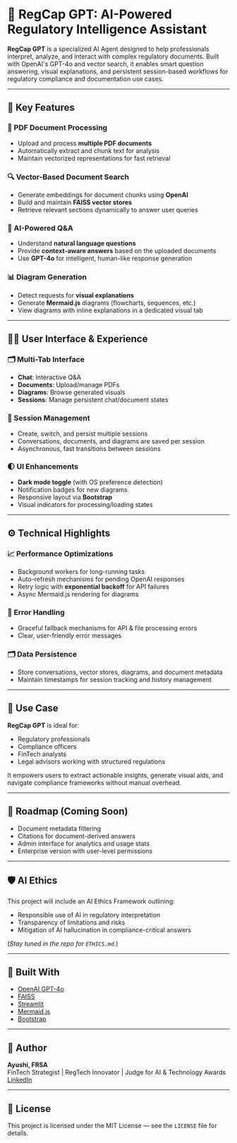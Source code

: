 # 🧠 RegCap GPT: AI-Powered Regulatory Intelligence Assistant

**RegCap GPT** is a specialized AI Agent designed to help professionals interpret, analyze, and interact with complex regulatory documents. Built with OpenAI's GPT-4o and vector search, it enables smart question answering, visual explanations, and persistent session-based workflows for regulatory compliance and documentation use cases.

---

## 🚀 Key Features

### 📄 PDF Document Processing
- Upload and process **multiple PDF documents**
- Automatically extract and chunk text for analysis
- Maintain vectorized representations for fast retrieval

### 🔍 Vector-Based Document Search
- Generate embeddings for document chunks using **OpenAI**
- Build and maintain **FAISS vector stores**
- Retrieve relevant sections dynamically to answer user queries

### 💬 AI-Powered Q&A
- Understand **natural language questions**
- Provide **context-aware answers** based on the uploaded documents
- Use **GPT-4o** for intelligent, human-like response generation

### 📊 Diagram Generation
- Detect requests for **visual explanations**
- Generate **Mermaid.js** diagrams (flowcharts, sequences, etc.)
- View diagrams with inline explanations in a dedicated visual tab

---

## 🧑‍💻 User Interface & Experience

### 🗂️ Multi-Tab Interface
- **Chat**: Interactive Q&A
- **Documents**: Upload/manage PDFs
- **Diagrams**: Browse generated visuals
- **Sessions**: Manage persistent chat/document states

### 💾 Session Management
- Create, switch, and persist multiple sessions
- Conversations, documents, and diagrams are saved per session
- Asynchronous, fast transitions between sessions

### 🌓 UI Enhancements
- **Dark mode toggle** (with OS preference detection)
- Notification badges for new diagrams
- Responsive layout via **Bootstrap**
- Visual indicators for processing/loading states

---

## ⚙️ Technical Highlights

### 📈 Performance Optimizations
- Background workers for long-running tasks
- Auto-refresh mechanisms for pending OpenAI responses
- Retry logic with **exponential backoff** for API failures
- Async Mermaid.js rendering for diagrams

### 🔧 Error Handling
- Graceful fallback mechanisms for API & file processing errors
- Clear, user-friendly error messages

### 🗂️ Data Persistence
- Store conversations, vector stores, diagrams, and document metadata
- Maintain timestamps for session tracking and history management

---

## 🧭 Use Case

**RegCap GPT** is ideal for:
- Regulatory professionals
- Compliance officers
- FinTech analysts
- Legal advisors working with structured regulations

It empowers users to extract actionable insights, generate visual aids, and navigate compliance frameworks without manual overhead.

---

## 📌 Roadmap (Coming Soon)
- Document metadata filtering
- Citations for document-derived answers
- Admin interface for analytics and usage stats
- Enterprise version with user-level permissions

---

## 🛡️ AI Ethics

This project will include an AI Ethics Framework outlining:
- Responsible use of AI in regulatory interpretation
- Transparency of limitations and risks
- Mitigation of AI hallucination in compliance-critical answers

(*Stay tuned in the repo for `ETHICS.md`.*)

---

## 🧠 Built With

- [OpenAI GPT-4o](https://platform.openai.com/)
- [FAISS](https://github.com/facebookresearch/faiss)
- [Streamlit](https://streamlit.io/)
- [Mermaid.js](https://mermaid.js.org/)
- [Bootstrap](https://getbootstrap.com/)

---

## 💼 Author

**Ayushi, FRSA**  
FinTech Strategist | RegTech Innovator | Judge for AI & Technology Awards  
[LinkedIn](https://www.linkedin.com/in/ayushi-ayushi)

---

## 📄 License

This project is licensed under the MIT License — see the `LICENSE` file for details.
